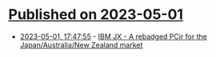 # [Published on 2023-05-01](index.md)

* [2023-05-01, 17:47:55](https://lobste.rs/s/vmtqfo/ibm_jx_rebadged_pcjr_for_japan_australia) - [IBM JX - A rebadged PCjr for the Japan/Australia/New Zealand market](https://computeradsfromthepast.substack.com/p/ibm-jx)
